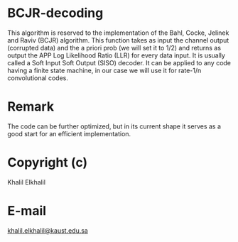 # BCJR-decoding
This algorithm is reserved to the implementation of the Bahl, Cocke, Jelinek and Raviv (BCJR) algorithm. This function takes as input the channel output (corrupted data) and the a priori prob (we will set it to 1/2) and returns as output the APP Log Likelihood Ratio (LLR) for every data input. It is usually called a Soft Input Soft Output (SISO) decoder. It can be applied to any code having a finite state machine, in our case we will use it for rate-1/n convolutional codes.
# Remark
The code can be further optimized, but in its current shape it serves as a good start for an efficient implementation.
# Copyright (c) 
Khalil Elkhalil
# E-mail
khalil.elkhalil@kaust.edu.sa
